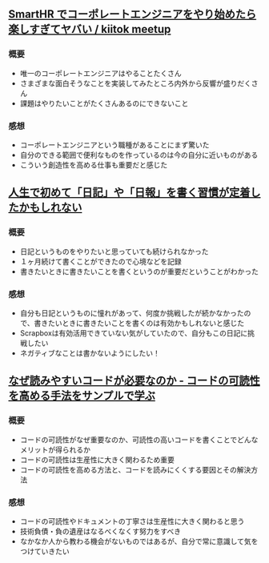 ## [SmartHR でコーポレートエンジニアをやり始めたら楽しすぎてヤバい / kiitok meetup](https://speakerdeck.com/yamashush/kiitok-meetup)
### 概要
- 唯一のコーポレートエンジニアはやることたくさん
- さまざまな面白そうなことを実装してみたところ内外から反響が盛りだくさん
- 課題はやりたいことがたくさんあるのにできないこと

### 感想
- コーポレートエンジニアという職種があることにまず驚いた
- 自分のできる範囲で便利なものを作っているのは今の自分に近いものがある
- こういう創造性を高める仕事も重要だと感じた

## [人生で初めて「日記」や「日報」を書く習慣が定着したかもしれない](https://june29.jp/2019/09/23/daily-diary/)
### 概要
- 日記というものをやりたいと思っていても続けられなかった
- １ヶ月続けて書くことができたので心境などを記録
- 書きたいときに書きたいことを書くというのが重要だということがわかった

### 感想
- 自分も日記というものに憧れがあって、何度か挑戦したが続かなかったので、書きたいときに書きたいことを書くのは有効かもしれないと感じた
- Scrapboxは有効活用できていない気がしていたので、自分もこの日記に挑戦したい
- ネガティブなことは書かないようにしたい！

## [なぜ読みやすいコードが必要なのか - コードの可読性を高める手法をサンプルで学ぶ](https://employment.en-japan.com/engineerhub/entry/2019/09/24/103000)
### 概要
- コードの可読性がなぜ重要なのか、可読性の高いコードを書くことでどんなメリットが得られるか
- コードの可読性は生産性に大きく関わるため重要
- コードの可読性を高める方法と、コードを読みにくくする要因とその解決方法

### 感想
- コードの可読性やドキュメントの丁寧さは生産性に大きく関わると思う
- 技術負債・負の遺産はなるべくなくす努力をすべき
- なかなか人から教わる機会がないものではあるが、自分で常に意識して気をつけていきたい
